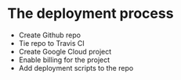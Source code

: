 # The deployment process

- Create Github repo
- Tie repo to Travis CI
- Create Google Cloud project
- Enable billing for the project
- Add deployment scripts to the repo

